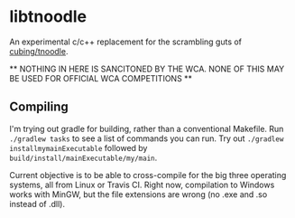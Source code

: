 libtnoodle
==========

An experimental c/c++ replacement for the scrambling guts of
[cubing/tnoodle](https://github.com/cubing/tnoodle).

** NOTHING IN HERE IS SANCITONED BY THE WCA. NONE OF THIS MAY
BE USED FOR OFFICIAL WCA COMPETITIONS **

## Compiling

I'm trying out gradle for building, rather than a conventional
Makefile. Run `./gradlew tasks` to see a list of commands you
can run. Try out `./gradlew installmymainExecutable` followed
by `build/install/mainExecutable/my/main`.

Current objective is to be able to cross-compile for the big
three operating systems, all from Linux or Travis CI. Right
now, compilation to Windows works with MinGW, but the file
extensions are wrong (no .exe and .so instead of .dll).
